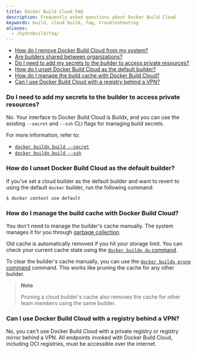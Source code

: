 ```yaml
---
title: Docker Build Cloud FAQ
description: Frequently asked questions about Docker Build Cloud
keywords: build, cloud build, faq, troubleshooting 
aliases:
  - /hydrobuild/faq/
---
```


<!--toc:start-->
- [How do I remove Docker Build Cloud from my system?](#how-do-i-remove-docker-build-cloud-from-my-system)
- [Are builders shared between organizations?](#are-builders-shared-between-organizations)
- [Do I need to add my secrets to the builder to access private resources?](#do-i-need-to-add-my-secrets-to-the-builder-to-access-private-resources)
- [How do I unset Docker Build Cloud as the default builder?](#how-do-i-unset-docker-build-cloud-as-the-default-builder)
- [How do I manage the build cache with Docker Build Cloud?](#how-do-i-manage-the-build-cache-with-docker-build-cloud)
- [Can I use Docker Build Cloud with a registry behind a VPN?](#can-i-use-docker-build-cloud-with-a-registry-behind-a-vpn)
<!--toc:end-->

### Do I need to add my secrets to the builder to access private resources?

No. Your interface to Docker Build Cloud is Buildx, and you can use the existing
`--secret` and `--ssh` CLI flags for managing build secrets.

For more information, refer to:

- [`docker buildx build --secret`](/engine/reference/commandline/buildx_build/#secret)
- [`docker buildx build --ssh`](/engine/reference/commandline/buildx_build/#ssh)

### How do I unset Docker Build Cloud as the default builder?

If you've set a cloud builder as the default builder and want to revert to using the
default `docker` builder, run the following command:

```console
$ docker context use default
```

### How do I manage the build cache with Docker Build Cloud?

You don't need to manage the builder's cache manually. The system manages it
for you through [garbage collection](/build/cache/garbage-collection/).

Old cache is automatically removed if you hit your storage limit. You can check
your current cache state using the
[`docker buildx du` command](/engine/reference/commandline/buildx_du/).

To clear the builder's cache manually, you can use the
[`docker buildx prune` command](/engine/reference/commandline/buildx_prune/)
command. This works like pruning the cache for any other builder.

> **Note**
>
> Pruning a cloud builder's cache also removes the cache for other team members
> using the same builder.

### Can I use Docker Build Cloud with a registry behind a VPN?

No, you can't use Docker Build Cloud with a private registry or registry mirror
behind a VPN. All endpoints invoked with Docker Build Cloud, including OCI
registries, must be accessible over the internet.
